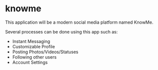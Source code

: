 # knowme

This application will be a modern social media platform named KnowMe.

Several processes can be done using this app such as:
  * Instant Messaging
  * Customizable Profile
  * Posting Photos/Videos/Statuses
  * Following other users
  * Account Settings